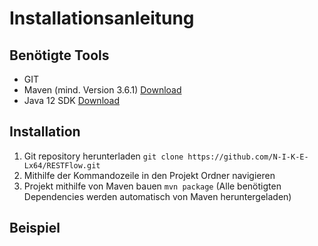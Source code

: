 # Installationsanleitung

## Benötigte Tools
- GIT
- Maven (mind. Version 3.6.1) [Download](https://maven.apache.org/download.cgi)
- Java 12 SDK [Download](https://www.oracle.com/technetwork/java/javase/downloads/jdk12-downloads-5295953.html)

## Installation
1. Git repository herunterladen `git clone https://github.com/N-I-K-E-Lx64/RESTFlow.git`
2. Mithilfe der Kommandozeile in den Projekt Ordner navigieren
3. Projekt mithilfe von Maven bauen `mvn package` (Alle benötigten Dependencies werden automatisch von Maven heruntergeladen)


## Beispiel
